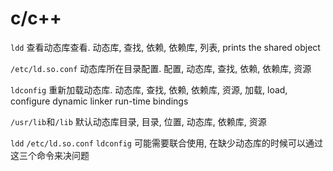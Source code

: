# c/c++

`ldd` 查看动态库查看. 动态库, 查找, 依赖, 依赖库, 列表, prints the shared object

`/etc/ld.so.conf` 动态库所在目录配置. 配置, 动态库, 查找, 依赖, 依赖库, 资源

`ldconfig` 重新加载动态库.  动态库, 查找, 依赖, 依赖库, 资源, 加载, load, configure dynamic linker run-time bindings

`/usr/lib`和`/lib` 默认动态库目录, 目录, 位置, 动态库, 依赖库, 资源

`ldd` `/etc/ld.so.conf` `ldconfig` 可能需要联合使用, 在缺少动态库的时候可以通过这三个命令来决问题
